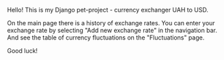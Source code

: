 Hello!
This is my Django pet-project - currency exchanger UAH to USD.

On the main page there is a history of exchange rates.
You can enter your exchange rate by selecting "Add new exchange rate" in the navigation bar.
And see the table of currency fluctuations on the "Fluctuations" page.

Good luck!

